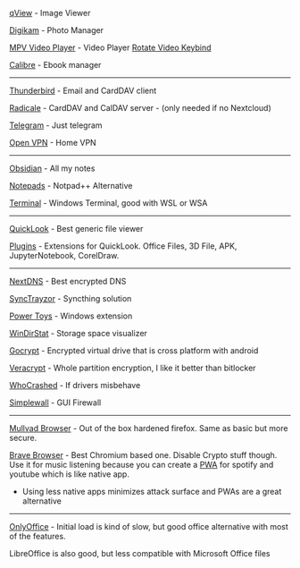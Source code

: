 [qView](https://github.com/jurplel/qView) - Image Viewer 

[Digikam](https://www.digikam.org/) - Photo Manager

[MPV Video Player](https://mpv.io/) - Video Player [Rotate Video Keybind](https://askubuntu.com/questions/1212733/rotate-video-by-a-keyboard-shortcut-in-mpv)

[Calibre](https://calibre-ebook.com/) - Ebook manager

--------------------------

[Thunderbird](https://www.thunderbird.net/en-US/) - Email and CardDAV client

[Radicale](https://github.com/39aldo39/Radicale-DecSync) - CardDAV and CalDAV server - (only needed if no Nextcloud)

[Telegram](https://telegram.org/) - Just telegram

[Open VPN](https://openvpn.net/) - Home VPN

--------------------------

[Obsidian](https://obsidian.md/) - All my notes

[Notepads](https://github.com/0x7c13/Notepads) - Notpad++ Alternative

[Terminal](https://github.com/microsoft/terminal) - Windows Terminal, good with WSL or WSA

--------------------------

[QuickLook](https://github.com/QL-Win/QuickLook) - Best generic file viewer

[Plugins](https://github.com/QL-Win/QuickLook/wiki/Available-Plugins) - Extensions for QuickLook. Office Files, 3D File, APK, JupyterNotebook, CorelDraw.

--------------------------

[NextDNS](https://nextdns.io/) - Best encrypted DNS

[SyncTrayzor](https://github.com/canton7/SyncTrayzor) - Syncthing solution

[Power Toys](https://github.com/microsoft/PowerToys) - Windows extension

[WinDirStat](https://windirstat.net/) - Storage space visualizer

[Gocrypt](https://nuetzlich.net/gocryptfs/) - Encrypted virtual drive that is cross platform with android

[Veracrypt](https://www.veracrypt.fr/en/Home.html) - Whole partition encryption, I like it better than bitlocker

[WhoCrashed](https://www.resplendence.com/whocrashed) - If drivers misbehave

[Simplewall](https://github.com/henrypp/simplewall) - GUI Firewall

--------------------------

[Mullvad Browser](https://github.com/mullvad/mullvad-browser) - Out of the box hardened firefox. Same as basic but more secure.

[Brave Browser](https://brave.com/) - Best Chromium based one. Disable Crypto stuff though. Use it for music listening because you can create a [PWA](https://www.friedrichkurz.me/blog/2022/08/21/pwa-with-brave/) for spotify and youtube which is like native app.
- Using less native apps minimizes attack surface and PWAs are a great alternative

--------------------------

[OnlyOffice](https://www.onlyoffice.com/) - Initial load is kind of slow, but good office alternative with most of the features.

LibreOffice is also good, but less compatible with Microsoft Office files
